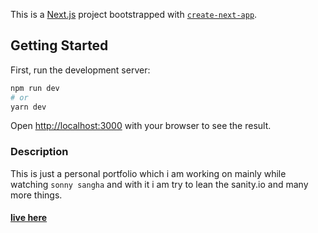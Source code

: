 This is a [Next.js](https://nextjs.org/) project bootstrapped with [`create-next-app`](https://github.com/vercel/next.js/tree/canary/packages/create-next-app).

## Getting Started

First, run the development server:

```bash
npm run dev
# or
yarn dev
```

Open [http://localhost:3000](http://localhost:3000) with your browser to see the result.

### Description

This is just a personal portfolio which i am working on mainly while watching `sonny sangha` and with it i am try to lean the sanity.io and many more things.

#### [live here](niteshtudu.com)
